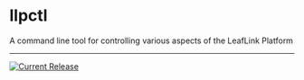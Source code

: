 # llpctl

A command line tool for controlling various aspects of the LeafLink Platform

---

[![Current Release](https://img.shields.io/badge/release-0.1.12-1eb0fc.svg)](https://github.com/leeaflink/llpctl/releases/tag/0.1.12)
